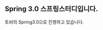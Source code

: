 Spring 3.0 스프링스터디입니다.
----------------------------------------------------------
토비의 Spring3.0으로 진행하고 있습니다.

